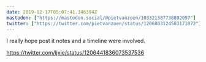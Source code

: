 ```yaml
---
date: 2019-12-17T05:07:41.346394Z
mastodon: ["https://mastodon.social/@pietvanzoen/103321387738892097"]
twitter: ["https://twitter.com/pietvanzoen/status/1206803124503171072"]
---
```

I really hope post it notes and a timeline were involved. 

https://twitter.com/ljxie/status/1206441836073537536
